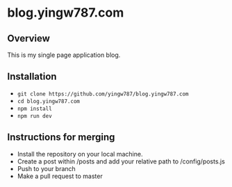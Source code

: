 # blog.yingw787.com

## Overview

This is my single page application blog.

## Installation
- `git clone https://github.com/yingw787/blog.yingw787.com`
- `cd blog.yingw787.com`
- `npm install`
- `npm run dev`

## Instructions for merging

- Install the repository on your local machine.
- Create a post within /posts and add your relative path to /config/posts.js
- Push to your branch
- Make a pull request to master
